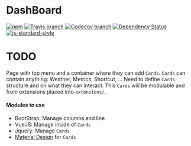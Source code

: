 # DashBoard
[![npm](https://img.shields.io/npm/v/dashmaster.svg)](https://www.npmjs.com/package/dashmaster)
[![Travis branch](https://img.shields.io/travis/Lunik/DashMaster/master.svg)](https://travis-ci.org/Lunik/DashMaster)
[![Codecov branch](https://img.shields.io/codecov/c/github/Lunik/DashMaster/master.svg)](https://codecov.io/gh/Lunik/DashMaster)
[![Dependency Status](https://gemnasium.com/badges/github.com/Lunik/DashMaster.svg)](https://gemnasium.com/github.com/Lunik/DashMaster)
[![js-standard-style](https://img.shields.io/badge/code%20style-standard-brightgreen.svg)](http://standardjs.com/)

# TODO
Page with top menu and a container where they can add `Cards`.
`Cards` can contain anything: Weather, Metrics, Shortcut, ...
Need to define `Cards` structure and on what they can interact.
This `Cards` will be modulable and from extensions placed into `extensions/`.

#### Modules to use
+ BootStrap: Manage columns and line
+ VueJS: Manage inside of `Cards`
+ Jquery: Manage `Cards`
+ [Material Design](https://getmdl.io) for `Cards`
